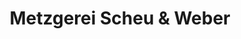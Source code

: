 ---
title: "Metzgerei Scheu & Weber"
url: /kirchheim-unter-teck/metzgerei-scheu-und-weber/
shop: Metzgerei
---